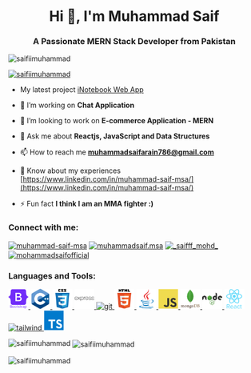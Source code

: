 <h1 align="center">Hi 👋, I'm Muhammad Saif</h1>
<h3 align="center">A Passionate MERN Stack Developer from Pakistan</h3>

<p align="left"> <img src="https://komarev.com/ghpvc/?username=saifiimuhammad&label=Profile%20views&color=0e75b6&style=flat" alt="saifiimuhammad" /> </p>

<p align="left"> <a href="https://github.com/ryo-ma/github-profile-trophy"><img src="https://github-profile-trophy.vercel.app/?username=saifiimuhammad" alt="saifiimuhammad" /></a> </p>

- My latest project [iNotebook Web App](https://github.com/saifiimuhammad/inotebook-web-app)

- 🌱 I’m working on **Chat Application**
  
- 👯 I’m looking to work on **E-commerce Application - MERN**

- 💬 Ask me about **Reactjs, JavaScript and Data Structures**

- 📫 How to reach me **muhammadsaifarain786@gmail.com**

- 📄 Know about my experiences [https://www.linkedin.com/in/muhammad-saif-msa/](https://www.linkedin.com/in/muhammad-saif-msa/)

- ⚡ Fun fact **I think I am an MMA fighter :)**

<h3 align="left">Connect with me:</h3>
<p align="left">
<a href="https://linkedin.com/in/muhammad-saif-msa" target="blank"><img align="center" src="https://raw.githubusercontent.com/rahuldkjain/github-profile-readme-generator/master/src/images/icons/Social/linked-in-alt.svg" alt="muhammad-saif-msa" height="30" width="40" /></a>
<a href="https://fb.com/muhammadsaif.msa" target="blank"><img align="center" src="https://raw.githubusercontent.com/rahuldkjain/github-profile-readme-generator/master/src/images/icons/Social/facebook.svg" alt="muhammadsaif.msa" height="30" width="40" /></a>
<a href="https://instagram.com/_saifff_mohd_" target="blank"><img align="center" src="https://raw.githubusercontent.com/rahuldkjain/github-profile-readme-generator/master/src/images/icons/Social/instagram.svg" alt="_saifff_mohd_" height="30" width="40" /></a>
<a href="https://www.youtube.com/c/mohammadsaifofficial" target="blank"><img align="center" src="https://raw.githubusercontent.com/rahuldkjain/github-profile-readme-generator/master/src/images/icons/Social/youtube.svg" alt="mohammadsaifofficial" height="30" width="40" /></a>
</p>

<h3 align="left">Languages and Tools:</h3>
<p align="left"> <a href="https://getbootstrap.com" target="_blank" rel="noreferrer"> <img src="https://raw.githubusercontent.com/devicons/devicon/master/icons/bootstrap/bootstrap-plain-wordmark.svg" alt="bootstrap" width="40" height="40"/> </a> <a href="https://www.w3schools.com/cpp/" target="_blank" rel="noreferrer"> <img src="https://raw.githubusercontent.com/devicons/devicon/master/icons/cplusplus/cplusplus-original.svg" alt="cplusplus" width="40" height="40"/> </a> <a href="https://www.w3schools.com/css/" target="_blank" rel="noreferrer"> <img src="https://raw.githubusercontent.com/devicons/devicon/master/icons/css3/css3-original-wordmark.svg" alt="css3" width="40" height="40"/> </a> <a href="https://expressjs.com" target="_blank" rel="noreferrer"> <img src="https://raw.githubusercontent.com/devicons/devicon/master/icons/express/express-original-wordmark.svg" alt="express" width="40" height="40"/> </a> <a href="https://git-scm.com/" target="_blank" rel="noreferrer"> <img src="https://www.vectorlogo.zone/logos/git-scm/git-scm-icon.svg" alt="git" width="40" height="40"/> </a> <a href="https://www.w3.org/html/" target="_blank" rel="noreferrer"> <img src="https://raw.githubusercontent.com/devicons/devicon/master/icons/html5/html5-original-wordmark.svg" alt="html5" width="40" height="40"/> </a> <a href="https://www.java.com" target="_blank" rel="noreferrer"> <img src="https://raw.githubusercontent.com/devicons/devicon/master/icons/java/java-original.svg" alt="java" width="40" height="40"/> </a> <a href="https://developer.mozilla.org/en-US/docs/Web/JavaScript" target="_blank" rel="noreferrer"> <img src="https://raw.githubusercontent.com/devicons/devicon/master/icons/javascript/javascript-original.svg" alt="javascript" width="40" height="40"/> </a> <a href="https://www.mongodb.com/" target="_blank" rel="noreferrer"> <img src="https://raw.githubusercontent.com/devicons/devicon/master/icons/mongodb/mongodb-original-wordmark.svg" alt="mongodb" width="40" height="40"/> </a> <a href="https://nodejs.org" target="_blank" rel="noreferrer"> <img src="https://raw.githubusercontent.com/devicons/devicon/master/icons/nodejs/nodejs-original-wordmark.svg" alt="nodejs" width="40" height="40"/> </a> <a href="https://reactjs.org/" target="_blank" rel="noreferrer"> <img src="https://raw.githubusercontent.com/devicons/devicon/master/icons/react/react-original-wordmark.svg" alt="react" width="40" height="40"/> </a> <a href="https://tailwindcss.com/" target="_blank" rel="noreferrer"> <img src="https://www.vectorlogo.zone/logos/tailwindcss/tailwindcss-icon.svg" alt="tailwind" width="40" height="40"/> </a> <a href="https://www.typescriptlang.org/" target="_blank" rel="noreferrer"> <img src="https://raw.githubusercontent.com/devicons/devicon/master/icons/typescript/typescript-original.svg" alt="typescript" width="40" height="40"/> </a> </p>

<p><img align="left" src="https://github-readme-stats.vercel.app/api/top-langs?username=saifiimuhammad&show_icons=true&locale=en&layout=compact" alt="saifiimuhammad" /></p>

<p>&nbsp;<img align="center" src="https://github-readme-stats.vercel.app/api?username=saifiimuhammad&show_icons=true&locale=en" alt="saifiimuhammad" /></p>

<p><img align="center" src="https://github-readme-streak-stats.herokuapp.com/?user=saifiimuhammad&" alt="saifiimuhammad" /></p>
